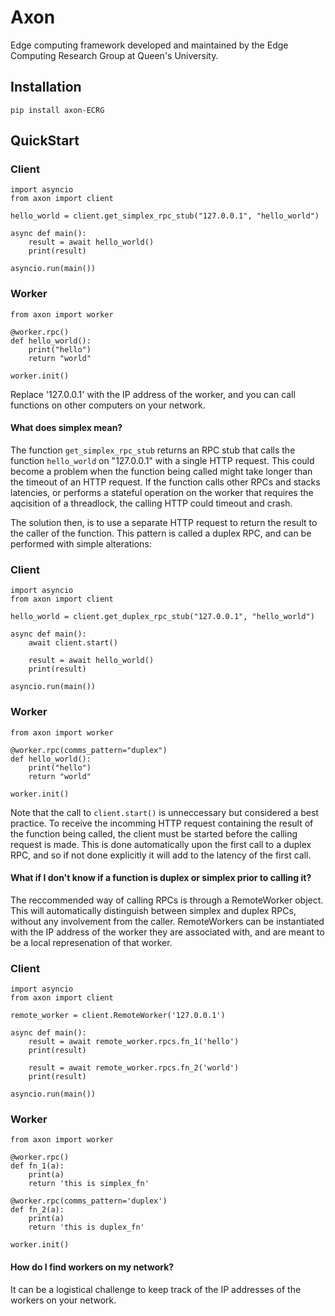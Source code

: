 # Axon

Edge computing framework developed and maintained by the Edge Computing Research Group at Queen's University.

## Installation

`pip install axon-ECRG`

## QuickStart

### Client

```
import asyncio
from axon import client

hello_world = client.get_simplex_rpc_stub("127.0.0.1", "hello_world")

async def main():
	result = await hello_world()
	print(result)

asyncio.run(main())
```

### Worker

```
from axon import worker

@worker.rpc()
def hello_world():
	print("hello")
	return "world"

worker.init()
```

Replace '127.0.0.1' with the IP address of the worker, and you can call functions on other computers on your network.

#### What does simplex mean?

The function `get_simplex_rpc_stub` returns an RPC stub that calls the function `hello_world` on "127.0.0.1" with a single HTTP request. This could become a problem when the function being called might take longer than the timeout of an HTTP request. If the function calls other RPCs and stacks latencies, or performs a stateful operation on the worker that requires the aqcisition of a threadlock, the calling HTTP could timeout and crash.

The solution then, is to use a separate HTTP request to return the result to the caller of the function. This pattern is called a duplex RPC, and can be performed with simple alterations:

### Client

```
import asyncio
from axon import client

hello_world = client.get_duplex_rpc_stub("127.0.0.1", "hello_world")

async def main():
	await client.start()

	result = await hello_world()
	print(result)

asyncio.run(main())
```

### Worker

```
from axon import worker

@worker.rpc(comms_pattern="duplex")
def hello_world():
	print("hello")
	return "world"

worker.init()
```

Note that the call to `client.start()` is unneccessary but considered a best practice. To receive the incomming HTTP request containing the result of the function being called, the client must be started before the calling request is made. This is done automatically upon the first call to a duplex RPC, and so if not done explicitly it will add to the latency of the first call.

#### What if I don't know if a function is duplex or simplex prior to calling it?

The reccommended way of calling RPCs is through a RemoteWorker object. This will automatically distinguish between simplex and duplex RPCs, without any involvement from the caller. RemoteWorkers can be instantiated with the IP address of the worker they are associated with, and are meant to be a local represenation of that worker.

### Client

```
import asyncio
from axon import client

remote_worker = client.RemoteWorker('127.0.0.1')

async def main():
	result = await remote_worker.rpcs.fn_1('hello')
	print(result)

	result = await remote_worker.rpcs.fn_2('world')
	print(result)

asyncio.run(main())
```

### Worker

```
from axon import worker

@worker.rpc()
def fn_1(a):
	print(a)
	return 'this is simplex_fn'

@worker.rpc(comms_pattern='duplex')
def fn_2(a):
	print(a)
	return 'this is duplex_fn'

worker.init()
```

#### How do I find workers on my network?

It can be a logistical challenge to keep track of the IP addresses of the workers on your network.